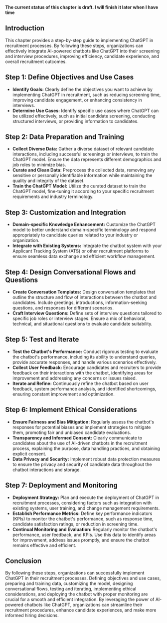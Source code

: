 **The current status of this chapter is draft. I will finish it later when I have time**

Introduction
------------

This chapter provides a step-by-step guide to implementing ChatGPT in recruitment processes. By following these steps, organizations can effectively integrate AI-powered chatbots like ChatGPT into their screening and interview procedures, improving efficiency, candidate experience, and overall recruitment outcomes.

Step 1: Define Objectives and Use Cases
---------------------------------------

* **Identify Goals:** Clearly define the objectives you want to achieve by implementing ChatGPT in recruitment, such as reducing screening time, improving candidate engagement, or enhancing consistency in interviews.
* **Determine Use Cases:** Identify specific use cases where ChatGPT can be utilized effectively, such as initial candidate screening, conducting structured interviews, or providing information to candidates.

Step 2: Data Preparation and Training
-------------------------------------

* **Collect Diverse Data:** Gather a diverse dataset of relevant candidate interactions, including successful screenings or interviews, to train the ChatGPT model. Ensure the data represents different demographics and job roles to minimize bias.
* **Curate and Clean Data:** Preprocess the collected data, removing any sensitive or personally identifiable information while maintaining the quality and integrity of the dataset.
* **Train the ChatGPT Model:** Utilize the curated dataset to train the ChatGPT model, fine-tuning it according to your specific recruitment requirements and industry terminology.

Step 3: Customization and Integration
-------------------------------------

* **Domain-specific Knowledge Enhancement:** Customize the ChatGPT model to better understand domain-specific terminology and respond appropriately to candidate queries related to your industry or organization.
* **Integrate with Existing Systems:** Integrate the chatbot system with your Applicant Tracking System (ATS) or other recruitment platforms to ensure seamless data exchange and efficient workflow management.

Step 4: Design Conversational Flows and Questions
-------------------------------------------------

* **Create Conversation Templates:** Design conversation templates that outline the structure and flow of interactions between the chatbot and candidates. Include greetings, introductions, information-seeking questions, and responses for different scenarios.
* **Craft Interview Questions:** Define sets of interview questions tailored to specific job roles or interview stages. Ensure a mix of behavioral, technical, and situational questions to evaluate candidate suitability.

Step 5: Test and Iterate
------------------------

* **Test the Chatbot's Performance:** Conduct rigorous testing to evaluate the chatbot's performance, including its ability to understand queries, provide accurate responses, and handle various scenarios effectively.
* **Collect User Feedback:** Encourage candidates and recruiters to provide feedback on their interactions with the chatbot, identifying areas for improvement and addressing any concerns or issues raised.
* **Iterate and Refine:** Continuously refine the chatbot based on user feedback, system performance analysis, and identified shortcomings, ensuring constant improvement and optimization.

Step 6: Implement Ethical Considerations
----------------------------------------

* **Ensure Fairness and Bias Mitigation:** Regularly assess the chatbot's responses for potential biases and implement strategies to mitigate them, promoting fair and unbiased candidate evaluations.
* **Transparency and Informed Consent:** Clearly communicate to candidates about the use of AI-driven chatbots in the recruitment process, explaining the purpose, data handling practices, and obtaining explicit consent.
* **Data Privacy and Security:** Implement robust data protection measures to ensure the privacy and security of candidate data throughout the chatbot interactions and storage.

Step 7: Deployment and Monitoring
---------------------------------

* **Deployment Strategy:** Plan and execute the deployment of ChatGPT in recruitment processes, considering factors such as integration with existing systems, user training, and change management requirements.
* **Establish Performance Metrics:** Define key performance indicators (KPIs) to monitor the chatbot's performance, such as response time, candidate satisfaction ratings, or reduction in screening time.
* **Continual Monitoring and Evaluation:** Regularly monitor the chatbot's performance, user feedback, and KPIs. Use this data to identify areas for improvement, address issues promptly, and ensure the chatbot remains effective and efficient.

Conclusion
----------

By following these steps, organizations can successfully implement ChatGPT in their recruitment processes. Defining objectives and use cases, preparing and training data, customizing the model, designing conversational flows, testing and iterating, implementing ethical considerations, and deploying the chatbot with proper monitoring are crucial for a smooth and efficient integration. By leveraging the power of AI-powered chatbots like ChatGPT, organizations can streamline their recruitment procedures, enhance candidate experiences, and make more informed hiring decisions.
